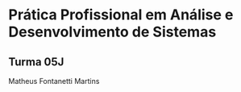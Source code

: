 # Prática Profissional em Análise e Desenvolvimento de Sistemas

## Turma 05J

Matheus Fontanetti Martins
